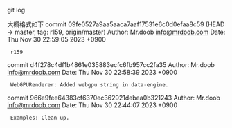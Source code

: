 

git log

大概格式如下
commit 09fe0527a9aa5aaca7aaf17531e6c0d0efaa8c59 (HEAD -> master, tag: r159, origin/master)
Author: Mr.doob <info@mrdoob.com>
Date:   Thu Nov 30 22:59:05 2023 +0900

     r159

commit d4f278c4df1b4861e035883ecfc6fb957cc2fa35
Author: Mr.doob <info@mrdoob.com>
Date:   Thu Nov 30 22:58:39 2023 +0900

     WebGPURenderer: Added webgpu string in data-engine.

commit 966e9fee64383cf6370ec362921debea0b321243
Author: Mr.doob <info@mrdoob.com>
Date:   Thu Nov 30 22:44:07 2023 +0900

     Examples: Clean up.